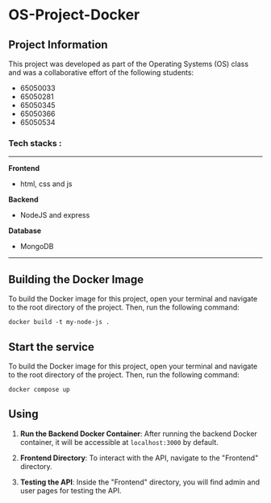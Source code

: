 # OS-Project-Docker

## Project Information

This project was developed as part of the Operating Systems (OS) class and was a collaborative effort of the following students:

- 65050033
- 65050281
- 65050345
- 65050366
- 65050534

### Tech stacks :

***


**Frontend**
* html, css and js

**Backend**
* NodeJS and express

**Database**
* MongoDB

***

## Building the Docker Image

To build the Docker image for this project, open your terminal and navigate to the root directory of the project. Then, run the following command:

```shell
docker build -t my-node-js .

```

## Start the service

To build the Docker image for this project, open your terminal and navigate to the root directory of the project. Then, run the following command:

```shell
docker compose up

```

## Using

1. **Run the Backend Docker Container**: 
   After running the backend Docker container, it will be accessible at `localhost:3000` by default.

2. **Frontend Directory**: 
   To interact with the API, navigate to the "Frontend" directory.

3. **Testing the API**:
   Inside the "Frontend" directory, you will find admin and user pages for testing the API.

